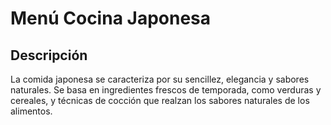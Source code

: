 # Menú Cocina Japonesa

## Descripción
La comida japonesa se caracteriza por su sencillez, elegancia y sabores naturales. Se basa en ingredientes frescos de temporada, como verduras y cereales, y técnicas de cocción que realzan los sabores naturales de los alimentos. 